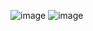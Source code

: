 
![image](https://user-images.githubusercontent.com/101516120/161388719-752bcd3a-9677-4561-b9f6-906b36d6129c.png)
![image](https://user-images.githubusercontent.com/101516120/161388734-59859bc6-2d6b-4f7c-b111-4955f9ffa7b4.png)

